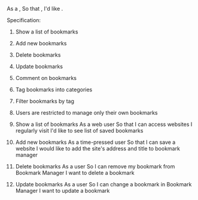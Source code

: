 As a <Stakeholder>,
So that <Motivation>,
I'd like <Task>.

Specification:

1. Show a list of bookmarks
2. Add new bookmarks
3. Delete bookmarks
4. Update bookmarks
5. Comment on bookmarks
6. Tag bookmarks into categories
7. Filter bookmarks by tag
8. Users are restricted to manage only their own bookmarks

1. Show a list of bookmarks
   As a web user
   So that I can access websites I regularly visit
   I'd like to see list of saved bookmarks

2. Add new bookmarks
   As a time-pressed user
   So that I can save a website
   I would like to add the site's address and title to bookmark manager

3. Delete bookmarks
   As a user
   So I can remove my bookmark from Bookmark Manager
   I want to delete a bookmark

4. Update bookmarks
   As a user
   So I can change a bookmark in Bookmark Manager
   I want to update a bookmark
